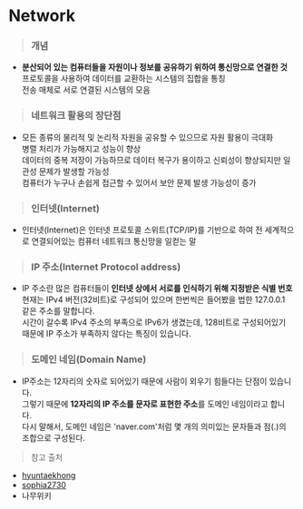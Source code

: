 # Network
> ### 개념
- **분산되어 있는 컴퓨터들을 자원이나 정보를 공유하기 위하여 통신망으로 연결한 것**  
프로토콜을 사용하여 데이터를 교환하는 시스템의 집합을 통칭  
전송 매체로 서로 연결된 시스템의 모음  

> ### 네트워크 활용의 장단점
- 모든 종류의 물리적 및 논리적 자원을 공유할 수 있으므로 자원 활용이 극대화  
병렬 처리가 가능해지고 성능이 향상  
데이터의 중복 저장이 가능하므로 데이터 복구가 용이하고 신뢰성이 향상되지만 일관성 문제가 발생할 가능성  
컴퓨터가 누구나 손쉽게 접근할 수 있어서 보안 문제 발생 가능성이 증가

> ### 인터넷(Internet)
- 인터넷(Internet)은 인터넷 프로토콜 스위트(TCP/IP)를 기반으로 하여 전 세계적으로 연결되어있는 컴퓨터 네트워크 통신망을 일컫는 말

> ### IP 주소(Internet Protocol address)
- IP 주소란 많은 컴퓨터들이 **인터넷 상에서 서로를 인식하기 위해 지정받은 식별 번호**  
현재는 IPv4 버전(32비트)로 구성되어 있으며 한번씩은 들어봤을 법한 127.0.0.1 같은 주소를 말합니다.  
시간이 갈수록 IPv4 주소의 부족으로 IPv6가 생겼는데, 128비트로 구성되어있기 때문에 IP 주소가 부족하지 않다는 특징이 있습니다.

> ### 도메인 네임(Domain Name)
- IP주소는 12자리의 숫자로 되어있기 때문에 사람이 외우기 힘들다는 단점이 있습니다.  
그렇기 때문에 **12자리의 IP 주소를 문자로 표현한 주소**를 도메인 네임이라고 합니다.  
다시 말해서, 도메인 네임은 'naver.com'처럼 몇 개의 의미있는 문자들과 점(.)의 조합으로 구성된다.

> 참고 출처
- [hyuntaekhong](https://hyuntaekhong.github.io/blog/Network/)
- [sophia2730](https://sophia2730.tistory.com/entry/DNS-%EC%A3%BC%EC%86%8C%EC%B0%BD%EC%97%90-wwwnavercom%EC%9D%84-%EC%B9%98%EB%A9%B4-%EC%9D%BC%EC%96%B4%EB%82%98%EB%8A%94-%EC%9D%BC)
- 나무위키